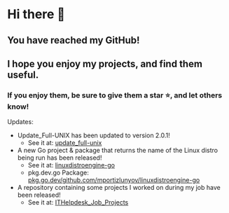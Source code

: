 # Hi there 👋
## You have reached my GitHub!
## I hope you enjoy my projects, and find them useful.
### If you enjoy them, be sure to give them a star ⭐, and let others know!
Updates:
 - Update_Full-UNIX has been updated to version 2.0.1!
   - See it at: [update_full-unix](https://github.com/mportizlunyov/update_full-unix)
 - A new Go project & package that returns the name of the Linux distro being run has been released!
   - See it at: [linuxdistroengine-go](https://github.com/mportizlunyov/linuxdistroengine-go)
   - pkg.dev.go Package: [pkg.go.dev/github.com/mportizlunyov/linuxdistroengine-go](https://pkg.go.dev/github.com/mportizlunyov/linuxdistroengine-go)
 - A repository containing some projects I worked on during my job have been released!
   - See it at: [ITHelpdesk_Job_Projects](https://github.com/mportizlunyov/ITHelpdesk_Job_Projects)
<!--
**mportizlunyov/mportizlunyov** is a ✨ _special_ ✨ repository because its `README.md` (this file) appears on your GitHub profile.

Here are some ideas to get you started:

- 🔭 I’m currently working on ...
- 🌱 I’m currently learning ...
- 👯 I’m looking to collaborate on ...
- 🤔 I’m looking for help with ...
- 💬 Ask me about ...
- 📫 How to reach me: ...
- 😄 Pronouns: ...
- ⚡ Fun fact: ...
-->
